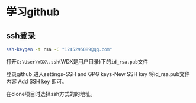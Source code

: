 # 学习github

## ssh登录

```sh
ssh-keygen -t rsa -C "1245295089@qq.com"
```

打开`C:\User\WDX\.ssh`(WDX是用户目录)下的`id_rsa.pub`文件

登录github 进入settings-SSH and GPG keys-New SSH key 将id_rsa.pub文件内容 Add SSH key 即可。

在clone项目时选择ssh方式的的地址。

